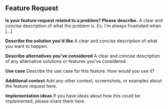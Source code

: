 ## Feature Request

**Is your feature request related to a problem? Please describe.**
A clear and concise description of what the problem is. Ex. I'm always frustrated when [...]

**Describe the solution you'd like**
A clear and concise description of what you want to happen.

**Describe alternatives you've considered**
A clear and concise description of any alternative solutions or features you've considered.

**Use case**
Describe the use case for this feature. How would you use it?

**Additional context**
Add any other context, screenshots, or examples about the feature request here.

**Implementation ideas**
If you have ideas about how this could be implemented, please share them here.
